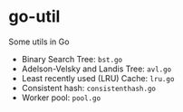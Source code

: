 # go-util
Some utils in Go
- Binary Search Tree: `bst.go`
- Adelson-Velsky and Landis Tree: `avl.go`
- Least recently used (LRU) Cache: `lru.go`
- Consistent hash: `consistenthash.go`
- Worker pool: `pool.go`
